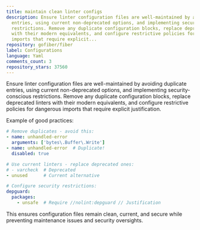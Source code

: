 ```yaml
---
title: maintain clean linter configs
description: Ensure linter configuration files are well-maintained by avoiding duplicate
  entries, using current non-deprecated options, and implementing security-conscious
  restrictions. Remove any duplicate configuration blocks, replace deprecated linters
  with their modern equivalents, and configure restrictive policies for dangerous
  imports that require explicit...
repository: gofiber/fiber
label: Configurations
language: Yaml
comments_count: 3
repository_stars: 37560
---
```


Ensure linter configuration files are well-maintained by avoiding duplicate entries, using current non-deprecated options, and implementing security-conscious restrictions. Remove any duplicate configuration blocks, replace deprecated linters with their modern equivalents, and configure restrictive policies for dangerous imports that require explicit justification.

Example of good practices:
```yaml
# Remove duplicates - avoid this:
- name: unhandled-error
  arguments: ['bytes\.Buffer\.Write']
- name: unhandled-error  # Duplicate!
  disabled: true

# Use current linters - replace deprecated ones:
# - varcheck  # Deprecated
- unused      # Current alternative

# Configure security restrictions:
depguard:
  packages:
    - unsafe  # Require //nolint:depguard // Justification
```

This ensures configuration files remain clean, current, and secure while preventing maintenance issues and security oversights.